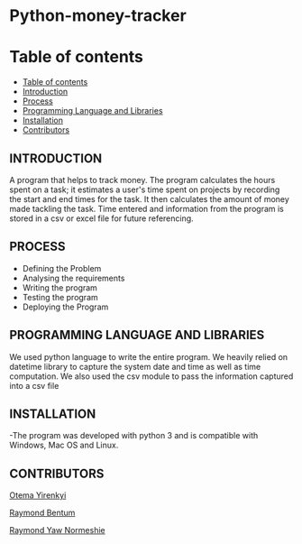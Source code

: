 # Python-money-tracker

Table of contents
=================

<!--ts-->

   * [Table of contents](#table-of-contents)
   * [Introduction](#introduction)
   * [Process](#process)
   * [Programming Language and Libraries](#programming-language-and-libraries)
   * [Installation](#installation)
   * [Contributors](#contributors)
 
<!--te-->


## INTRODUCTION
A program that helps to track money. 
The program calculates the hours spent on a task; it estimates a user's time spent on projects by recording the start and end times for the task. 
It then calculates the amount of money made tackling the task. Time entered and information from the program is stored in a csv or excel file for future referencing.


## PROCESS
- Defining the Problem 
- Analysing the requirements 
- Writing the program 
- Testing the program 
- Deploying the Program



## PROGRAMMING LANGUAGE AND LIBRARIES
We used python language to write the entire program. We heavily relied on datetime library to capture the system date and time as well as time computation. We also used the csv module to pass the information captured into a csv file

## INSTALLATION
-The program was developed with python 3 and is compatible with Windows, Mac OS and Linux.


## CONTRIBUTORS

[Otema Yirenkyi](https://github.com/OtemaY)

[Raymond Bentum](https://github.com/RAYBEE-creator)

[Raymond Yaw Normeshie](https://www.linkedin.com/in/raymond-normeshie-815460121)
